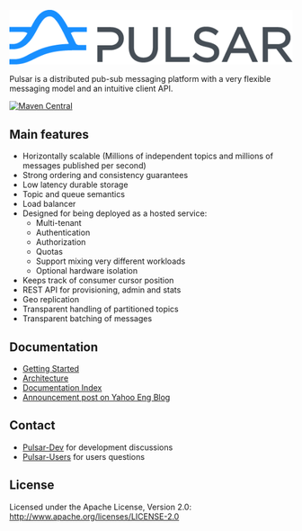 ![logo](docs/img/pulsar.png)

Pulsar is a distributed pub-sub messaging platform with a very
flexible messaging model and an intuitive client API.

[![Maven Central](https://maven-badges.herokuapp.com/maven-central/org.apache.pulsar/pulsar/badge.svg)](https://maven-badges.herokuapp.com/maven-central/org.apache.pulsar/pulsar)


## Main features
* Horizontally scalable (Millions of independent topics and millions
  of messages published per second)
* Strong ordering and consistency guarantees
* Low latency durable storage
* Topic and queue semantics
* Load balancer
* Designed for being deployed as a hosted service:
  * Multi-tenant
  * Authentication
  * Authorization
  * Quotas
  * Support mixing very different workloads
  * Optional hardware isolation
* Keeps track of consumer cursor position
* REST API for provisioning, admin and stats
* Geo replication
* Transparent handling of partitioned topics
* Transparent batching of messages

## Documentation

* [Getting Started](docs/GettingStarted.md)
* [Architecture](docs/Architecture.md)
* [Documentation Index](docs/Documentation.md)
* [Announcement post on Yahoo Eng Blog](https://yahooeng.tumblr.com/post/150078336821/open-sourcing-pulsar-pub-sub-messaging-at-scale)

## Contact
* [Pulsar-Dev](https://groups.google.com/d/forum/pulsar-dev) for
  development discussions
* [Pulsar-Users](https://groups.google.com/d/forum/pulsar-users) for
  users questions

## License

Licensed under the Apache License, Version 2.0: http://www.apache.org/licenses/LICENSE-2.0
